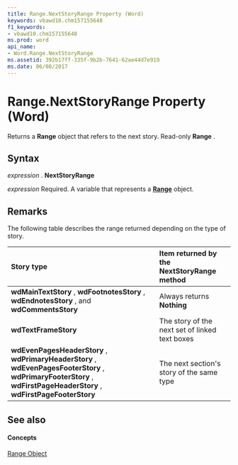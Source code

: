 ```yaml
---
title: Range.NextStoryRange Property (Word)
keywords: vbawd10.chm157155648
f1_keywords:
- vbawd10.chm157155648
ms.prod: word
api_name:
- Word.Range.NextStoryRange
ms.assetid: 392b17ff-335f-9b2b-7641-62ae44d7e919
ms.date: 06/08/2017
---
```



# Range.NextStoryRange Property (Word)

Returns a **Range** object that refers to the next story. Read-only **Range** .


## Syntax

 _expression_ . **NextStoryRange**

 _expression_ Required. A variable that represents a **[Range](range-object-word.md)** object.


## Remarks

The following table describes the range returned depending on the type of story.



|**Story type**|**Item returned by the NextStoryRange method**|
|:-----|:-----|
| **wdMainTextStory** , **wdFootnotesStory** , **wdEndnotesStory** , and **wdCommentsStory**|Always returns **Nothing**|
| **wdTextFrameStory**|The story of the next set of linked text boxes|
| **wdEvenPagesHeaderStory** , **wdPrimaryHeaderStory** , **wdEvenPagesFooterStory** , **wdPrimaryFooterStory** , **wdFirstPageHeaderStory** , **wdFirstPageFooterStory**|The next section's story of the same type|

## See also


#### Concepts


[Range Object](range-object-word.md)

